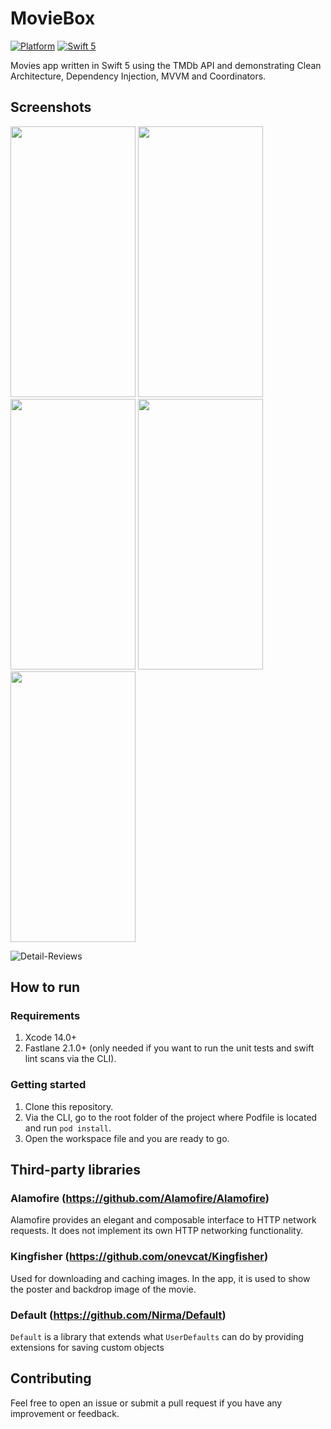 # MovieBox
[![Platform](https://img.shields.io/cocoapods/p/DLAutoSlidePageViewController.svg?style=flat)]()  [![Swift 5](https://img.shields.io/badge/Swift-5-orange.svg?style=flat)](https://developer.apple.com/swift/)

Movies app written in Swift 5 using the TMDb API and demonstrating Clean Architecture, Dependency Injection, MVVM and Coordinators.

## Screenshots

<img src="https://user-images.githubusercontent.com/299584/209019659-bcffee15-9d07-4d7d-8df5-a29bcb665830.png" width=200 height=433> <img src="https://user-images.githubusercontent.com/299584/209019656-bc7c6823-9e72-4839-ae48-9d99f9de8c6f.png" width=200 height=433> <img src="https://user-images.githubusercontent.com/299584/209019650-e889b64f-f744-4f79-b8af-d43ef6d252dd.png" width=200 height=433> <img src="https://user-images.githubusercontent.com/299584/209019646-3da296d1-8ba0-4ee6-b43c-55cab1dc5fa8.png" width=200 height=433> <img src="https://user-images.githubusercontent.com/299584/209019649-60ae8350-7e8b-49a3-8522-92288829aa09.png" width=200 height=433> 

![Detail-Reviews]()


## How to run

### Requirements

1. Xcode 14.0+
2. Fastlane 2.1.0+ (only needed if you want to run the unit tests and swift lint scans via the CLI).

### Getting started

1. Clone this repository.
2. Via the CLI, go to the root folder of the project where Podfile is located and run `pod install`.
3. Open the workspace file and you are ready to go.


## Third-party libraries
### Alamofire (https://github.com/Alamofire/Alamofire)
Alamofire provides an elegant and composable interface to HTTP network requests. It does not implement its own HTTP networking functionality.
### Kingfisher (https://github.com/onevcat/Kingfisher)
Used for downloading and caching images. In the app, it is used to show the poster and backdrop image of the movie.

### Default (https://github.com/Nirma/Default)
`Default` is a library that extends what `UserDefaults` can do by providing extensions for saving custom objects

## Contributing

Feel free to open an issue or submit a pull request if you have any improvement or feedback.
